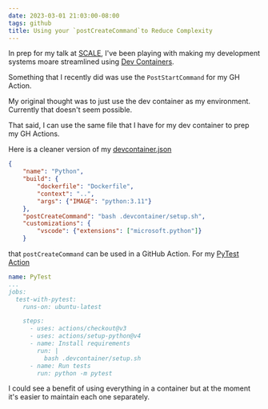```yaml
---
date: 2023-03-01 21:03:00-08:00
tags: github
title: Using your `postCreateCommand`to Reduce Complexity
---
```


In prep for my talk at [SCALE](https://socallinuxexpo.org), I've been playing with making my development systems moare streamlined using [Dev Containers](https://containers.dev).

Something that I recently did was use the `PostStartCommand` for my GH Action.

My original thought was to just use the dev container as my environment. Currently that doesn't seem possible.

That said, I can use the same file that I have for my dev container to prep my GH Actions.  

Here is a cleaner version of my [devcontainer.json](https://github.com/kjaymiller/render_engine/blob/main/.devcontainer/devcontainer.json)

```json
{
	"name": "Python",
	"build": {
		"dockerfile": "Dockerfile",
		"context": "..",
		"args": {"IMAGE": "python:3.11"}
	},
	"postCreateCommand": "bash .devcontainer/setup.sh",
	"customizations": {
		"vscode": {"extensions": ["microsoft.python"]}
	}
```

that `postCreateCommand` can be used in a GitHub Action. For my [PyTest Action](https://github.com/kjaymiller/render_engine/blob/main/.github/workflows/test.yml)

```yaml
name: PyTest
...
jobs:
  test-with-pytest:
    runs-on: ubuntu-latest

    steps:
      - uses: actions/checkout@v3
      - uses: actions/setup-python@v4
      - name: Install requirements
        run: |
          bash .devcontainer/setup.sh
      - name: Run tests
        run: python -m pytest
```

I could see a benefit of using everything in a container but at the moment it's easier to maintain each one separately.